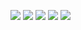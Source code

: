 ![](https://github.com/melihsahtulek/daily-frontend/tree/master/day-6-to-do-app/images/day-6-to-do-app-desktop.jpeg)
![](https://github.com/melihsahtulek/daily-frontend/tree/master/day-6-to-do-app/images/day-6-to-do-app-desktop-2.jpeg)
![](https://github.com/melihsahtulek/daily-frontend/tree/master/day-6-to-do-app/images/day-6-to-do-app-desktop-3.jpeg)
![](https://github.com/melihsahtulek/daily-frontend/tree/master/day-6-to-do-app/images/day-6-to-do-app-desktop-4.jpeg)
![](https://github.com/melihsahtulek/daily-frontend/tree/master/day-6-to-do-app/images/day-6-to-do-app-desktop-5.jpeg)
